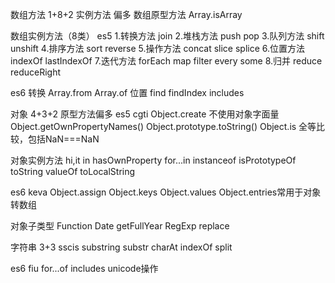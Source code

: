 数组方法 1+8+2 实例方法 偏多
数组原型方法
Array.isArray

数组实例方法（8类）
es5
1.转换方法
join
2.堆栈方法
push pop 
3.队列方法
shift unshift
4.排序方法
sort reverse
5.操作方法
concat slice splice
6.位置方法
indexOf lastIndexOf
7.迭代方法
forEach map filter every some 
8.归并
reduce reduceRight

es6
转换 Array.from Array.of
位置 find findIndex includes



对象 4+3+2 原型方法偏多
es5 cgti
Object.create 不使用对象字面量
Object.getOwnPropertyNames()
Object.prototype.toString()
Object.is 全等比较，包括NaN===NaN


对象实例方法 hi,it
in hasOwnProperty for...in
instanceof isPrototypeOf
toString valueOf toLocalString


es6 keva
Object.assign
Object.keys Object.values Object.entries常用于对象转数组

对象子类型
Function
Date  getFullYear
RegExp replace


字符串 3+3 sscis
substring substr charAt
indexOf
split

es6 fiu
for...of
includes
unicode操作